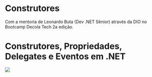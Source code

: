 # Construtores 
Com a mentoria de Leonardo Buta (Dev .NET Sênior) através da DIO no Bootcamp Decola Tech 2a edição.
# Construtores, Propriedades, Delegates e Eventos em .NET
<img src="https://img.icons8.com/external-icongeek26-linear-colour-icongeek26/64/000000/external-ads-ads-icongeek26-linear-colour-icongeek26-1.png"/>

